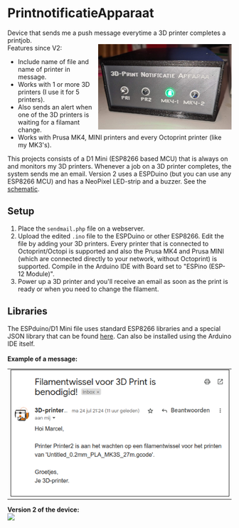 # PrintnotificatieApparaat
Device that sends me a push message everytime a 3D printer completes a printjob.   
<img src="https://raw.githubusercontent.com/M4rc3lv/PrintnotificatieApparaat/main/Docs/Device-V1.png" width="300" title="Version 1" align="right">
Features since V2:
- Include name of file and name of printer in message.
- Works with 1 or more 3D printers (I use it for 5 printers).
- Also sends an alert when one of the 3D printers is waiting for a filamant change.
- Works with Prusa MK4, MINI printers and every Octoprint printer (like my MK3's).

This projects consists of a D1 Mini (ESP8266 based MCU) that is always on and monitors my 3D printers. Whenever a job on a 3D printer completes, the system sends me an email. Version 2 uses a ESPDuino (but you can use any ESP8266 MCU) and has a NeoPixel LED-strip and a buzzer. See the [schematic](https://github.com/M4rc3lv/PrintnotificatieApparaat/blob/main/3Schematic.png).

## Setup
1. Place the `sendmail.php` file on a webserver.
2. Upload the edited `.ino` file to the ESPDuino or other ESP8266. Edit the file by adding your 3D printers. Every printer that is connected to Octoprint/Octopi is supported and also the Prusa MK4 and Prusa MINI (which are connected directly to your network, without Octoprint) is supported. Compile in the Arduino IDE with Board set to "ESPino (ESP-12 Module)".
3. Power up a 3D printer and you'll receive an email as soon as the print is ready or when you need to change the filament.

## Libraries
The ESPduino/D1 Mini file uses standard ESP8266 libraries and a special JSON library that can be found [here](https://github.com/bblanchon/ArduinoJson.git). Can also be installed using the Arduino IDE itself.
\
\
**Example of a message:**
<table><tr><td>
<img src="https://raw.githubusercontent.com/M4rc3lv/PrintnotificatieApparaat/main/Docs/email.png" border="1">
</td></tr></table>

**Version 2 of the device:**
\
<img src="https://marcelv.net/data/db262_Versie2.jpg" width="80%">



